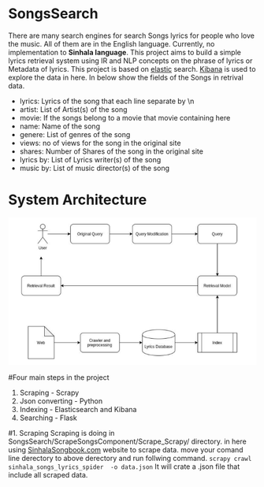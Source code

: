# SongsSearch
There are many search engines for search Songs lyrics for people who love the music. All of
them are in the English language. Currently, no implementation to **Sinhala language**. This
project aims to build a simple lyrics retrieval system using IR and NLP concepts on the phrase
of lyrics or Metadata of lyrics.
This project is based on [elastic](https://www.elastic.co/ "elastic") search. [Kibana](https://www.elastic.co/kibana "Kibana") is used to explore the data in here. In below show the fields of the Songs in retrival data.
- lyrics: Lyrics of the song that each line separate by \n
- artist: List of Artist(s) of the song
- movie: If the songs belong to a movie that movie containing here
- name: Name of the song
- genere: List of genres of the song
- views: no of views for the song in the original site
- shares: Number of Shares of the song in the original site
- lyrics by: List of Lyrics writer(s) of the song
- music by: List of music director(s) of the song

# System Architecture
![System Architecture](https://github.com/PinsaraKWeerasinghe/SongsSearch/blob/master/System_Architecture.png "System Architecture")

#Four main steps in the project
1. Scraping - Scrapy 
2. Json converting - Python
3. Indexing - Elasticsearch and Kibana  
4. Searching - Flask 

#1. Scraping
Scraping is doing in SongsSearch/ScrapeSongsComponent/Scrape_Scrapy/ directory. in here using [SinhalaSongbook.com](https://sinhalasongbook.com/ "SinhalaSongbook.com") website to scrape data. move your comand line derectory to above derectory and run follwing command.
`scrapy crawl sinhala_songs_lyrics_spider  -o data.json`
It will crate a .json file that include all scraped data.
